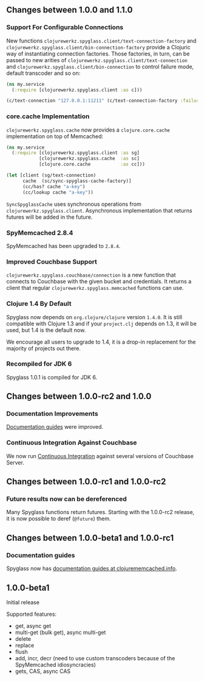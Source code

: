 ## Changes between 1.0.0 and 1.1.0

### Support For Configurable Connections

New functions `clojurewerkz.spyglass.client/text-connection-factory` and
`clojurewerkz.spyglass.client/bin-connection-factory` provide a Clojuric
way of instantiating connection factories. Those factories, in turn, can be
passed to new arities of `clojurewerkz.spyglass.client/text-connection` and
`clojurewerkz.spyglass.client/bin-connection` to control failure mode,
default transcoder and so on:

``` clojure
(ns my.service
  (:require [clojurewerkz.spyglass.client :as c]))

(c/text-connection "127.0.0.1:11211" (c/text-connection-factory :failure-mode :redistribute))
```


### core.cache Implementation

`clojurewerkz.spyglass.cache` now provides a `clojure.core.cache` implementation on top of
Memcached:

``` clojure
(ns my.service
  (:require [clojurewerkz.spyglass.client :as sg]
            [clojurewerkz.spyglass.cache  :as sc]
            [clojure.core.cache           :as cc]))

(let [client (sg/text-connection)
      cache  (sc/sync-spyglass-cache-factory)]
      (cc/has? cache "a-key")
      (cc/lookup cache "a-key"))
```

`SyncSpyglassCache` uses synchronous operations from `clojurewerkz.spyglass.client`. Asynchronous implementation
that returns futures will be added in the future.


### SpyMemcached 2.8.4

SpyMemcached has been upgraded to `2.8.4`.


### Improved Couchbase Support

`clojurewerkz.spyglass.couchbase/connection` is a new function that connects to Couchbase with the given
bucket and credentials. It returns a client that regular `clojurewerkz.spyglass.memcached` functions can
use.


### Clojure 1.4 By Default

Spyglass now depends on `org.clojure/clojure` version `1.4.0`. It is still compatible with Clojure 1.3 and if your `project.clj` depends
on 1.3, it will be used, but 1.4 is the default now.

We encourage all users to upgrade to 1.4, it is a drop-in replacement for the majority of projects out there.


### Recompiled for JDK 6

Spyglass 1.0.1 is compiled for JDK 6.


## Changes between 1.0.0-rc2 and 1.0.0

### Documentation Improvements

[Documentation guides](http://clojurememcached.info) were improved.

### Continuous Integration Against Couchbase

We now run [Continuous Integration](http://travis-ci.org/clojurewerkz/spyglass) against several versions of Couchbase Server.


## Changes between 1.0.0-rc1 and 1.0.0-rc2

### Future results now can be dereferenced

Many Spyglass functions return futures. Starting with the 1.0.0-rc2 release, it is now possible to
deref (`@future`) them.


## Changes between 1.0.0-beta1 and 1.0.0-rc1

### Documentation guides

Spyglass now has [documentation guides at clojurememcached.info](http://clojurememcached.info).



## 1.0.0-beta1

Initial release

Supported features:

 * get, async get
 * multi-get (bulk get), async multi-get
 * delete
 * replace
 * flush
 * add, incr, decr (need to use custom transcoders because of the SpyMemcached idiosyncracies)
 * gets, CAS, async CAS
